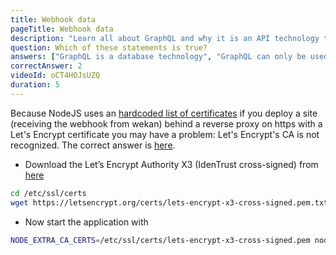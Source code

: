 ```yaml
---
title: Webhook data
pageTitle: Webhook data
description: "Learn all about GraphQL and why it is an API technology that's superior to REST. It is not only for React & Javascript developers but can be used for any API."
question: Which of these statements is true?
answers: ["GraphQL is a database technology", "GraphQL can only be used together with SQL", "GraphQL was invented by Facebook", "GraphQL was developed by Netflix and Coursera"]
correctAnswer: 2
videoId: oCT4HOJsUZQ
duration: 5
---
```


Because NodeJS uses an [hardcoded list of certificates](https://github.com/nodejs/node/issues/4175) if you deploy a site (receiving the webhook from wekan) behind a reverse proxy on https with a Let's Encrypt certificate you may have a problem: Let's Encrypt's CA is not recognized. The correct answer is [here](https://stackoverflow.com/questions/29283040/how-to-add-custom-certificate-authority-ca-to-nodejs/47160447#47160447).

* Download the Let’s Encrypt Authority X3 (IdenTrust cross-signed) from [here](https://letsencrypt.org/certificates/)
```sh
cd /etc/ssl/certs
wget https://letsencrypt.org/certs/lets-encrypt-x3-cross-signed.pem.txt -O lets-encrypt-x3-cross-signed.pem
```

* Now start the application with 
```sh
NODE_EXTRA_CA_CERTS=/etc/ssl/certs/lets-encrypt-x3-cross-signed.pem node main.js
```